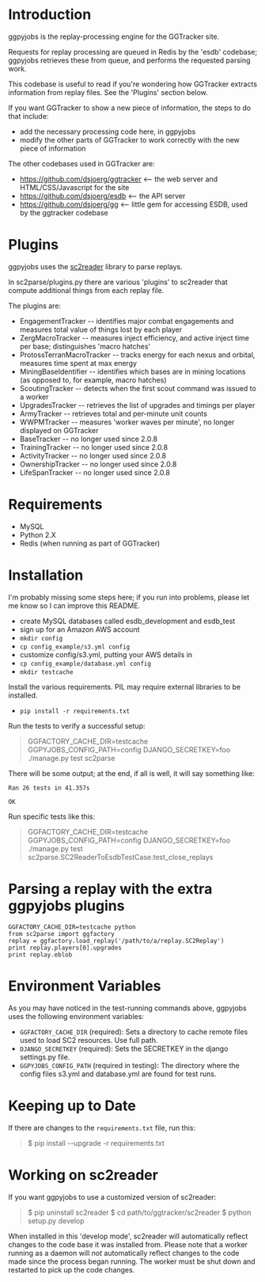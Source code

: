 Introduction
===============

ggpyjobs is the replay-processing engine for the GGTracker site.

Requests for replay processing are queued in Redis by the 'esdb'
codebase; ggpyjobs retrieves these from queue, and performs the
requested parsing work.

This codebase is useful to read if you're wondering how GGTracker
extracts information from replay files.  See the 'Plugins' section
below.

If you want GGTracker to show a new piece of information, the steps to
do that include:
* add the necessary processing code here, in ggpyjobs
* modify the other parts of GGTracker to work correctly with the new
  piece of information

The other codebases used in GGTracker are:
* https://github.com/dsjoerg/ggtracker <-- the web server and
  HTML/CSS/Javascript for the site
* https://github.com/dsjoerg/esdb <-- the API server
* https://github.com/dsjoerg/gg <-- little gem for accessing ESDB,
  used by the ggtracker codebase


Plugins
===============

ggpyjobs uses the [sc2reader](https://github.com/graylinkim/sc2reader)
library to parse replays.

In sc2parse/plugins.py there are various 'plugins' to sc2reader that compute additional things from each replay file.

The plugins are:
* EngagementTracker -- identifies major combat engagements and
  measures total value of things lost by each player
* ZergMacroTracker -- measures inject efficiency, and active inject
  time per base; distinguishes 'macro hatches'
* ProtossTerranMacroTracker -- tracks energy for each nexus and
  orbital, measures time spent at max energy
* MiningBaseIdentifier -- identifies which bases are in mining
  locations (as opposed to, for example, macro hatches)
* ScoutingTracker -- detects when the first scout command was issued
  to a worker
* UpgradesTracker -- retrieves the list of upgrades and timings per
  player
* ArmyTracker -- retrieves total and per-minute unit counts
* WWPMTracker -- measures 'worker waves per minute', no longer displayed on GGTracker
* BaseTracker -- no longer used since 2.0.8
* TrainingTracker -- no longer used since 2.0.8
* ActivityTracker -- no longer used since 2.0.8
* OwnershipTracker -- no longer used since 2.0.8
* LifeSpanTracker -- no longer used since 2.0.8


Requirements
===============

 * MySQL
 * Python 2.X
 * Redis (when running as part of GGTracker)


Installation
===============

I'm probably missing some steps here; if you run into problems, please
let me know so I can improve this README.

* create MySQL databases called esdb_development and esdb_test
* sign up for an Amazon AWS account
* `mkdir config`
* `cp config_example/s3.yml config`
* customize config/s3.yml, putting your AWS details in
* `cp config_example/database.yml config`
* `mkdir testcache`

Install the various requirements. PIL may require external libraries to be installed.

* `pip install -r requirements.txt`

Run the tests to verify a successful setup:
> GGFACTORY_CACHE_DIR=testcache GGPYJOBS_CONFIG_PATH=config DJANGO_SECRETKEY=foo ./manage.py test sc2parse

There will be some output; at the end, if all is well, it will say something like:
```
Ran 26 tests in 41.357s

OK
```

Run specific tests like this:
> GGFACTORY_CACHE_DIR=testcache GGPYJOBS_CONFIG_PATH=config DJANGO_SECRETKEY=foo ./manage.py test sc2parse.SC2ReaderToEsdbTestCase.test_close_replays


Parsing a replay with the extra ggpyjobs plugins
================================================
```
GGFACTORY_CACHE_DIR=testcache python
from sc2parse import ggfactory
replay = ggfactory.load_replay('/path/to/a/replay.SC2Replay')
print replay.players[0].upgrades
print replay.eblob
```


Environment Variables
======================

As you may have noticed in the test-running commands above, ggpyjobs
uses the following environment variables:
* `GGFACTORY_CACHE_DIR` (required): Sets a directory to cache remote
  files used to load SC2 resources. Use full path.
* `DJANGO_SECRETKEY` (required): Sets the SECRETKEY in the django
  settings.py file.
* `GGPYJOBS_CONFIG_PATH` (required in testing): The directory where
  the config files s3.yml and database.yml are found for test runs.


Keeping up to Date
=====================

If there are changes to the `requirements.txt` file, run this:

> $ pip install --upgrade -r requirements.txt



Working on sc2reader
========================

If you want ggpyjobs to use a customized version of sc2reader:

> $ pip uninstall sc2reader
> $ cd path/to/ggtracker/sc2reader
> $ python setup.py develop

When installed in this 'develop mode', sc2reader will automatically
reflect changes to the code base it was installed from. Please note
that a worker running as a daemon will *not* automatically reflect
changes to the code made since the process began running. The worker
must be shut down and restarted to pick up the code changes.
